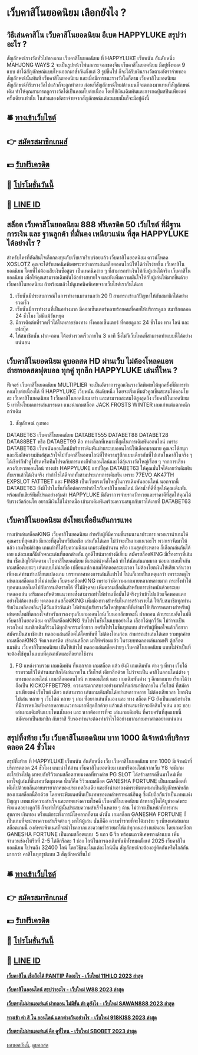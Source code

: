 # เว็บคาสิโนยอดนิยม เลือกยังไง ?
## วิธีเล่นคาสิโน เว็บคาสิโนยอดนิยม อีเบต HAPPYLUKE สรุปว่าอะไร ?
สัญลักษณ์รางวัลทั่วไปของเกม เว็บคาสิโนยอดนิยม ที่ HAPPYLUKE เว็บพนัน อันดับหนึ่ง MAHJONG WAYS 2 จะเป็นรูปหน้าไพ่นกกระจอกของจีน เว็บคาสิโนยอดนิยม มีอยู่ทั้งหมด 9 แบบ ถ้าได้สัญลักษณ์แบบไหนออกมาซ้ำกันตั้งแต่ 3 รูปขึ้นไป ก็จะได้รับเงินรางวัลตามอัตราจ่ายของสัญลักษณ์นั้นทันที เว็บคาสิโนยอดนิยม และเมื่อมีการชนะรางวัลใดก็ตาม เว็บคาสิโนยอดนิยม สัญลักษณ์ที่รับรางวัลไปแล้วก็จะถูกทำลาย ก่อนที่สัญลักษณ์ใหม่ด้านบนก็จะตกลงมาแทนที่สัญลักษณ์เดิม ทำให้คุณสามารถถูกรางวัลได้เป็นคอมโบต่อเนื่อง โดยใช้เงินเดิมพันและการกดปุ่มสปินเพียงแค่ครั้งเดียวเท่านั้น ในส่วนของอัตราจ่ายจากสัญลักษณ์แต่ละแบบนั้นก็จะมีอยู่ดังนี้

## 🛎 [ทางเข้าเว็บไซต์](https://bit.ly/3SdLNi2)
## 👉 [สมัครสมาชิกเกมส์](https://bit.ly/3SdLNi2)
## 💵 [รับฟรีเครดิต](https://bit.ly/3dyRKHj)
## 👑 [โปรโมชั่นวันนี้](https://bit.ly/3dyRKHj)
## 📱 [LINE ID](https://bit.ly/3dyRKHj)

## สล็อต เว็บคาสิโนยอดนิยม 888 ฟรีเครดิต 50 เว็บไซต์ ที่มีฐาน การเงิน และ ฐานลูกค้า ที่มั่นคง เหนียวแน่น ที่สุด HAPPYLUKE ได้อย่างไร ?
สำหรับใครที่ตัดสินใจเลือกลงทุนกับเว็บเราเรียบร้อยแล้ว เว็บคาสิโนยอดนิยม ดาวน์โหลด XOSLOTZ คุณจะได้รับเทคนิคพิเศษระหว่างการเล่นสล็อตออนไลน์ให้ได้กำไรง่ายขึ้น เว็บคาสิโนยอดนิยม โดยที่ไม่ต้องเสียเงินซื้อสูตร เป็นเทคนิคง่าย ๆ ที่สามารถทำเงินให้กับผู้เล่นได้จริง เว็บคาสิโนยอดนิยม เพื่อให้คุณสามารถเดิมพันได้อย่างสบายใจ และยังเพิ่มความมั่นใจให้กับผู้เล่นให้มากขึ้นด้วย เว็บคาสิโนยอดนิยม ถ้าพร้อมแล้วไปดูเทคนิคพิเศษจากเว็บไซต์เรากันได้เลย
1. เว็บนั้นมีประสบการณ์ในการทำงานมานานกว่า 20 ปี สามารถเข้าแก้ปัญหาให้กับสมาชิกได้อย่างรวดเร็ว
2. เว็บนั้นมีการทำงานที่เป็นอย่างมาก มีคอลเซ็นเตอร์หลายร้อยคนที่คอยให้บริการดูแล สมาชิกตลอด 24 ชั่วโมง ไม่มีแม้วันหยุด
3. มีการติดต่อที่รวดเร็วได้ในหลายช่องทาง ทั้งคอลเซ็นเตอร์ ที่คอยดูและ 24 ชั่วโมง ทาง ไลน์ และ เฟสบุ๊ค
4. ให้สมาชิกนั้น ฝาก-ถอน ได้อย่างรวดเร็วภายใน 3 นาที ซึ้งไม่วีเว็บไหนที่สามารถทำแบบนี้ได้อย่างแน่นอน

## เว็บคาสิโนยอดนิยม ดูบอลสด HD ผ่านเว็บ ไม่ต้องโหลดแอพ ถ่ายทอดสดฟุตบอล ทุกคู่ ทุกลีก HAPPYLUKE เล่นที่ไหน ?
ฟีเจอร์ เว็บคาสิโนยอดนิยม MULTIPLIER จะเป็นอัตราการคูณเงินรางวัลพิเศษให้ทุกครั้งที่มีการทำคอมโบต่อเนื่องได้ ที่ HAPPYLUKE เว็บพนัน อันดับหนึ่ง โดยจะเริ่มเพิ่มตัวคูณขึ้นสะสมให้คอมโบละ เว็บคาสิโนยอดนิยม 1 เว็บคาสิโนยอดนิยม เท่า และสามารถสะสมได้สูงสุดถึง เว็บคาสิโนยอดนิยม 5 เท่าในโหมดการเล่นธรรมดา แนะนำเกมสล็อต JACK FROSTS WINTER เกมเก่าแต่แตกหนักกว่าเดิม
1. สัญลักษณ์ ถุงทอง

DATABET63 เว็บคาสิโนยอดนิยม DATABET555 DATABET88 DATABET28 DATA88BET หรือ DATABET99 คือ ทางเลือกที่เหมาะที่สุดในการเดิมพันออนไลน์ เพราะ DATABET63 เว็บพนันออนไลน์มีบริการเดิมพันผ่านระบบออนไลน์ให้เลือกมากมาย คุณจะได้สนุกและสัมผัสความมันส์สุดเร้าใจไปกับคาสิโนออนไลน์ที่ให้ความรู้สึกแบบเดียวกับที่ไปเล่นในคาสิโนจริง ๆ ได้เชียร์กีฬาคู่โปรดหรือทีมโปรดกับการแทงกีฬาออนไลน์และได้ลุ้นรางวัลใหญ่เรื่อย ๆ จากการเสี่ยงดวงกับหวยออนไลน์
ทางเข้า HAPPYLUKE แฮปปี้ลุค DATABET63 ให้คุณมั่นใจได้เลยว่าเดิมพันกับเราแล้วได้เงินจริง ทำกำไรได้ดีจากทั้งสามประเภทการเดิมพัน เพราะ 77EVO AK47TH EXPSLOT FATTBET และ FIN88 เป็นเว็บตรงเว็บใหญ่ในการเดิมพันออนไลน์ นอกจากนี้ DATABET63 ยังมีโปรโมชั่นที่เอื้อต่อการทำกำไรกับคาสิโนออนไลน์ มีค่าน้ำที่ดีที่สุดให้คุณเดิมพันพร้อมกับเชียร์ทีมโปรดอย่างคุ้มค่า HAPPYLUKE มีอัตราการจ่ายรางวัลหวยและราคาดีที่สุดให้คุณได้รับรางวัลก้อนโต อยากมีเงินใช้ไม่ขาดมือ เข้ามาเดิมพันพร้อมความสนุกกับเราได้เลยที่ DATABET63

## เว็บคาสิโนยอดนิยม ส่งโพยเพื่อยืนยันการแทง
ทางเข้าเล่นสล็อตKING เว็บคาสิโนยอดนิยม สำหรับผู้ที่มีความชื่นชมนานาประการ พวกเรานำเกมให้คุณครบที่สุดแล้ว มีเยอะที่สุดในทวีปเอเชีย เล่นกันได้เลย ไม่ว่าจะเป็นเกมแนวอะไร พวกเราจัดมาให้แล้ว เกมใหม่ล่าสุด เกมเก่าที่ได้รับความนิยม เกมระดับตำนาน หรือ เกมสุดประหลาด ก็เลือกเล่นกันได้เลย แต่ละเกมก็มีลักษณะเด่นที่แตกต่างกัน ถูกดีไซน์มาอย่างดีเยี่ยม สมัครสล็อตKING มีเรื่องราวที่เข้มข้น เชื้อเชิญให้ติดตาม เว็บคาสิโนยอดนิยม มีเสน่ห์น่าคลั่งไคล้ ทำให้นักเล่นเกมมาก ชอบอกชอบใจกันเกมสล็อตเยอะๆ เล่นแบบไม่น่าเบื่อ เปลี่ยนแปลงเกมได้ตลอดระยะเวลา ไม่ต้องโยกเงินให้เสียเวล่ำเวลา เพียงแค่ท่านทำเปลี่ยนแปลงเกม บรรยากาศของการเล่นก็แปรไป โน่นก็เลยเป็นเหตุผลว่า เพราะเหตุไรเล่นเกมสล็อตแล้วไม่น่าเบื่อ เว็บตรงสล็อตKING เพราะว่ามีความมากมายหลากหลายมาก กระทั่งทำให้ทุกคนเผลอไผลไปกับการผลิตรายได้ ที่ไม่มีจุดจบ
เพิ่มความเชื่อมั่นสำหรับการเข้าพนันด้วยระบบ ทดลองเล่น เสริมกองทัพด้วยแนวทางซึ่งสามารถทำให้ท่านเชื่อมั่นได้จริงๆว่าเข้าไปแล้วแจ็คพอตแตกอย่างไม่ต้องสงสัย ทดลองเล่นสล็อตKING เพิ่มช่องทางสำหรับในการสร้างรายได้ ให้กับสมาชิกทุกท่านรับเงินเพลิดเพลินๆได้วันแล้ววันเล่า ให้ท่านลุ้นรับรางวัลใหญ่ทุกนาทีที่เข้ามาใช้บริการหนทางสำหรับผู้เล่นคนใหม่ที่ตกลงใจสำหรับการลงทุนกับเกมออนไลน์เว็บนอกลักษณะนี้ ฝากถอน ด้วยระบบอัตโนมัติ เว็บคาสิโนยอดนิยม คาสิโนสล็อตKING รับโปรโมชั่นในแบบอย่างใด เลือกได้ทุกวี่วัน ไม่ว่าจะเป็นพวกใหม่ สมาชิกเดิมก็ร่วมได้ทุกกิจกรรมที่อยาก กดรับโปรโมชั่นทุกแบบ สำหรับผู้ที่พอใจแล้วก็อยาก สมัครเป็นสมาชิกเข้า ทดลองเล่นสล็อตได้โดยทันที ไม่ต้องโอนก่อน สามารถเข้าเล่นได้เลย รวมทุกค่ายเกมสล็อตKING จัดแจงเครดิต เข้าเล่นสล็อต มาให้พร้อมแล้ว ในระบบทดลองเล่นเกมฟรี ตู้สล็อตแมชชีน เว็บคาสิโนยอดนิยม เปิดให้เข้าไป ทดลองเล่นสล็อตง่ายๆ เว็บคาสิโนยอดนิยม แบบไม่จำเป็นที่จะต้องใช้ทุนในแบบที่คุณถนัดและก็อยากใช้งาน
1. FG แหล่งรวบรวม เกมเดิมพัน ที่นอกจาก เกมสล็อต แล้ว ยังมี เกมเดิมพัน ต่าง ๆ ที่ทาง เว็บได้รวบรวมไว้ให้ท่านสมาชิกได้เล่นภายใน เว็บไซต์ เดียวอีกด้วย ไม่ว่าจะเป็น คาสิโนออนไลน์ต่าง ๆ แทงบอลออนไลน์ เกมสล็อตออนไลน์ หวยออนไลน์ และ เกมเดิมพันต่าง ๆ อีกมากมาย เรียกได้ว่า ถือเป็น KICKOFFBET789. ความสะดวกสบายอย่างมากให้แก่สมาชิกภายใน เว็บไซต์ ที่สมัครมาเพียงแค่ เว็บไซต์ เดียว แต่สามารถ เล่นเกมเดิมพันได้อย่างหลากหลาย ไม่ต้องเสียเวลา โยกเงินไปเล่น หลาย ๆ เว็บไซต์ หลาย ๆ เกม ที่อยากเล่นนั้นเอง และ ทาง สล็อต FG ยังเป็นแหล่งทำเงินที่มีการหาเงินที่หลากหลายแนวทางมากที่สุดอีกด้วย แล้วแต่ ท่านสมาชิกจะตัดสินใจเล่น และ ชอบเล่นเกมเดิมพันแบบไหนนั้นเอง และ หากต้องการที่จะ เล่นเกมเดิมพัน ที่ครบครันที่สุดแบบนี้ สมัครมาเป็นสมาชิก กับเราสิ รับรองท่านจะต้องทำกำไรได้อย่างมากมายมหาศาลอย่างแน่นอน

## สรุปทิ้งท้าย เว็บ เว็บคาสิโนยอดนิยม บาท 1000 มีเจ้าหน้าที่บริการตลอด 24 ชั่วโมง
สรุปทิ้งท้าย ที่ HAPPYLUKE เว็บพนัน อันดับหนึ่ง เว็บ เว็บคาสิโนยอดนิยม บาท 1000 มีเจ้าหน้าที่บริการตลอด 24 ชั่วโมง แนะนำให้อ่าน เว็บคาสิโนยอดนิยม เกมฟรีออนไลน์จากเว็บ Y8 จะมีเกมอะไรบ้างไปดู
มาพบกับรีวิวเกมสล็อตสายมงคลที่ทางค่าย PG SLOT ได้สร้างสรรค์ขึ้นมาใหม่เพื่อเอาใจผู้เล่นที่ชื่นชอบวัตถุมงคล นั่นก็คือ รีวิวเกมสล็อต GANESHA FORTUNE เป็นเกมสล็อตที่เต็มไปด้วยกลิ่นอายบรรยากาศของประเทศอินเดีย และยังนำเอาองค์พระพิฆเนศมาเป็นสัญลักษณ์หลักของเกมสล็อตนี้อีกด้วย โดยพระพิฆเนศนั้นเป็นเทพของเหล่าพราหมณ์ฮินดู ซึ่งนับถือกันว่าเป็นเทพแห่งปัญญา เทพแห่งความสำเร็จ และเทพแห่งความโชคดี เว็บคาสิโนยอดนิยม ถ้าหากผู้ใดได้บูชาองค์พระพิฆเนศอย่างถูกวิธี ก็จะทำให้ผู้นั้นประสบความสำเร็จในหลาย ๆ ด้าน ไม่ว่าจะเป็นหน้าที่การงาน สุขภาพ เงินทอง หรือแม้กระทั่งการมีโชคลาภก็ตาม
ดังนั้น เกมสล็อต GANESHA FORTUNE ก็เป็นเกมที่จะนำพาความสำเร็จต่าง ๆ มาให้ผู้เล่น นั่นก็คือ ความร่ำรวยที่จะได้มาง่าย ๆ เพียงแค่เล่นเกมสล็อตเกมนี้ องค์พระพิฆเนศก็จะนำโชคลาภและความร่ำรวยมาให้แก่ทุกคนอย่างแน่นอน โดยเกมสล็อต GANESHA FORTUNE เป็นเกมสล็อตแบบ  5 แถว 6 รีล พร้อมแถวพิเศษทางด้านบน เพิ่มจำนวนช่องให้รีลที่ 2-5 ได้อีกรีลละ 1 ช่อง ไลน์ในการลงเดิมพันมีทั้งหมดตั้งแต่ 2025 เว็บคาสิโนยอดนิยม ไปจนถึง 32400 ไลน์ โดยวิธีชนะในแต่ละไลน์นั้น สัญลักษณ์จะต้องอยู่ติดกันหรือใกล้กันมากกว่า คาสิโนทุกรูปแบบ 3 สัญลักษณ์ขึ้นไป

## 🛎 [ทางเข้าเว็บไซต์](https://bit.ly/3SdLNi2)
## 👉 [สมัครสมาชิกเกมส์](https://bit.ly/3SdLNi2)
## 💵 [รับฟรีเครดิต](https://bit.ly/3dyRKHj)
## 👑 [โปรโมชั่นวันนี้](https://bit.ly/3dyRKHj)
## 📱 [LINE ID](https://bit.ly/3dyRKHj)

#### [เว็บคาสิโน เชื่อถือได้ PANTIP คืออะไร - เว็บใหม่ 11HILO 2023 ล่าสุด](https://atom.io/themes/เว็บคาสิโน%20เชื่อถือได้%20pantip%20คืออะไร%20-%20เว็บใหม่%2011hilo%202023%20ล่าสุด)
#### [เว็บคาสิโนออนไลน์ สรุปว่าอะไร - เว็บใหม่ W88 2023 ล่าสุด](https://atom.io/themes/เว็บคาสิโนออนไลน์%20สรุปว่าอะไร%20-%20เว็บใหม่%20w88%202023%20ล่าสุด)
#### [เว็บตรงไม่ผ่านเอเย่นต์ ฝากถอน ไม่มีขั้น ต่ํา ดูยังไง - เว็บใหม่ SAWAN888 2023 ล่าสุด](https://atom.io/themes/เว็บตรงไม่ผ่านเอเย่นต์%20ฝากถอน%20ไม่มีขั้น%20ต่ํา%20ดูยังไง%20-%20เว็บใหม่%20sawan888%202023%20ล่าสุด)
#### [ทางเข้า ค่า สิ โน ออนไลน์ แตกต่างกันอย่างไร - เว็บใหม่ 918KISS 2023 ล่าสุด](https://atom.io/themes/ทางเข้า%20ค่า%20สิ%20โน%20ออนไลน์%20แตกต่างกันอย่างไร%20-%20เว็บใหม่%20918kiss%202023%20ล่าสุด)
#### [เว็บตรงไม่ผ่านเอเย่นต์ คือ ดูที่ไหน - เว็บใหม่ SBOBET 2023 ล่าสุด](https://atom.io/themes/เว็บตรงไม่ผ่านเอเย่นต์%20คือ%20ดูที่ไหน%20-%20เว็บใหม่%20sbobet%202023%20ล่าสุด)

[ผลบอลวันนี้](https://siamsport.tv "ผลบอลวันนี้"), [ดูบอลสด](https://siamsport.tv/ดูบอลสด "ดูบอลสด")